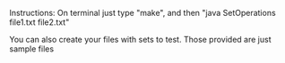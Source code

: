 Instructions: On terminal just type "make", and then "java SetOperations file1.txt file2.txt"

You can also create your files with sets to test. Those provided are just sample files

